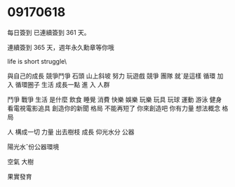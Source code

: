 # 09170618
每日簽到
已連續簽到 361 天。

連續簽到 365 天，週年永久勳章等你哦


life
is short
struggle\

與自己的成長 競爭鬥爭 石頭 山上斜坡
努力
玩遊戲
 競爭 團隊
 就ˋ是這樣
 循環
 加入
 循環圈子 生活
 成長一點
 進 入 人群
 
鬥爭 戰爭
生活
是什麼
飲食 睡覺
 消費 快樂 娛樂 玩樂 玩具
  玩球
  運動
  游泳 健身
   看電視電影追具
   創造你的新聞 格局 不能再短了
   你來創造吧
   你有力量 想法概念
   格局

   人 構成一切
   力量 出去樹枝
   成長
   仰光水分 公器

   陽光水ˇ份公器環境

   空氣
   大樹 

   果實發育
   
